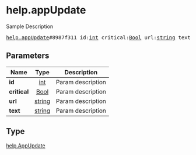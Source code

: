 # help.appUpdate

Sample Description

<pre>
<a href="../constructor/help.appUpdate.md">help.appUpdate</a>#8987f311 id:<a href="../type/int.md">int</a> critical:<a href="../type/Bool.md">Bool</a> url:<a href="../type/string.md">string</a> text:<a href="../type/string.md">string</a> = <a href="../type/help.AppUpdate.md">help.AppUpdate</a>;
</pre>

## Parameters

| Name | Type | Description |
|------|:----:|-------------|
| **id** | [int](../type/int.md) | Param description |
| **critical** | [Bool](../type/Bool.md) | Param description |
| **url** | [string](../type/string.md) | Param description |
| **text** | [string](../type/string.md) | Param description |

## Type

[help.AppUpdate](../type/help.AppUpdate.md)

